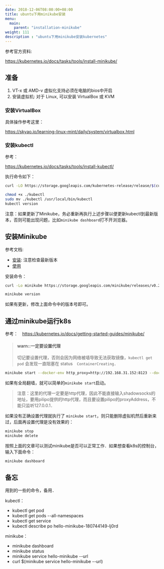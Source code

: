 ```yaml
---
date: 2018-12-06T08:00:00+08:00
title: ubuntu下用minikube安装
menu:
  main:
    parent: "installation-minikube"
weight: 111
description : "ubuntu下用minikube安装kubernetes"
---
```



参考官方资料:

https://kubernetes.io/docs/tasks/tools/install-minikube/

## 准备

1. VT-x 或 AMD-v 虚拟化支持必须在电脑的bios中开启
2. 安装虚拟机: 对于 Linux, 可以安装 VirtualBox 或 KVM

### 安装VirtualBox

具体操作参考这里：

https://skyao.io/learning-linux-mint/daily/system/virtualbox.html

### 安装kubectl

参考：

https://kubernetes.io/docs/tasks/tools/install-kubectl/

执行命令如下：

```bash
curl -LO https://storage.googleapis.com/kubernetes-release/release/$(curl -s https://storage.googleapis.com/kubernetes-release/release/stable.txt)/bin/linux/amd64/kubectl

chmod +x ./kubectl
sudo mv ./kubectl /usr/local/bin/kubectl
kubectl version
```

注意：如果更新了Minikube，务必重新再执行上述步骤以便更新kubectl到最新版本，否则可能出现问题，比如`minikube dashboard`打不开浏览器。

## 安装Minikube

参考文档:

- [安装](https://github.com/kubernetes/minikube/releases): 注意检查最新版本
- [使用](https://github.com/kubernetes/minikube/blob/v0.23.0/README.md)

安装命令：

```bash
curl -Lo minikube https://storage.googleapis.com/minikube/releases/v0.25.0/minikube-linux-amd64 && chmod +x minikube && sudo mv minikube /usr/local/bin/

minikube version
```

如果有更新，修改上面命令中的版本号即可。

## 通过minikube运行k8s

参考：　https://kubernetes.io/docs/getting-started-guides/minikube/

> #### warn::一定要设置代理
>
> 切记要设置代理，否则会因为网络被墙导致无法获取镜像，`kubectl get pod` 会发现一直阻塞在 status　`ContainerCreating`．

```bash
minikube start --docker-env http_proxy=http://192.168.31.152:8123 --docker-env https_proxy=http://192.168.31.152:8123 --docker-env no_proxy=localhost,127.0.0.1,::1,192.168.31.0/24,192.168.99.0/24
```

如果有全局翻墙，就可以简单的`minikube start`启动。

> 注意：这里的代理一定要是http代理，因此不能直接输入shadowsocks的地址，要用pilipo提供的http代理，而且要设置pilipo的proxyAddress，不能只监听127.0.0.1．

如果没有正确设置代理就执行了 `minikube start`，则只能删除虚拟机然后重新来过，后面再设置代理是没有效果的：

```bash
minikube stop
minikube delete
```

按照上面的文章可以测试minikube是否可以正常工作．如果想查看k8s的控制台，输入下面命令：

```bash
minikube dashboard
```

## 备忘

用到的一些的命令，备用．

kubectl：

- kubectl get pod
- kubectl get pods --all-namespaces
- kubectl get service
- kubectl describe po hello-minikube-180744149-lj0rd

minikube：

- minikube dashboard
- minikube status
- minikube service hello-minikube --url
- curl $(minikube service hello-minikube --url)
